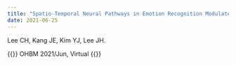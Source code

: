 ```yaml
---
title: "Spatio-Temporal Neural Pathways in Emotion Recognition Modulated by Meditation : EEG-fMRI Study"
date: 2021-06-25
---
```


Lee CH, Kang JE, Kim YJ, Lee JH.

{{<format bright-green>}}
OHBM 2021/Jun, Virtual
{{</format>}}
